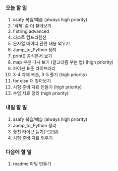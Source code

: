 ### 오늘 할 일
1. ssafy 복습/예습 (always high priority)
2. '객체' 좀 더 찾아보기
3. f string advanced
4. 리스트 컴프리헨션
5. 문자열 데이터 관련 내용 외우기
6. Jump_to_Python 정리
7. print() 공식문서 보기
8. map 부분 다시 보기 (알고리즘 부는 법) (high priority)
9. 파이썬 표준 라이브러리 
10. 3-4 과제 복습, 3-5 풀기 (high priority)
11. for else 더 찾아보기
12. 시험 준비 자료 만들기 (high priority)
13. 수업 자료 정리 (high priority)

### 내일 할 일
1. ssafy 복습/예습 (always high priority)
2. Jump_to_Python 정리
3. 놓친 라이브 듣기(목요일)
4. 시험 준비 자료 외우기

### 다음에 할 일
1. readme 파일 만들기
